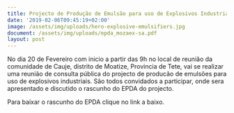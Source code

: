 ```yaml
---
title: Projecto de Produção de Emulsão para uso de Explosivos Industriais
date: '2019-02-06T09:45:19+02:00'
image: /assets/img/uploads/hero-explosive-emulsifiers.jpg
document: /assets/img/uploads/epda_mozaex-sa.pdf
layout: post
---
```

No dia 20 de Fevereiro com inicio a partir das 9h no local de reunião da comunidade de Cauje, distrito de Moatize, Provincia de Tete, vai se realizar uma reunião de consulta pública do projecto de producão de emulsões para uso de explosivos industriais. São todos convidados a participar, onde sera apresentado e discutido o rascunho do EPDA do projecto.

Para baixar o rascunho do EPDA clique no link a baixo.
